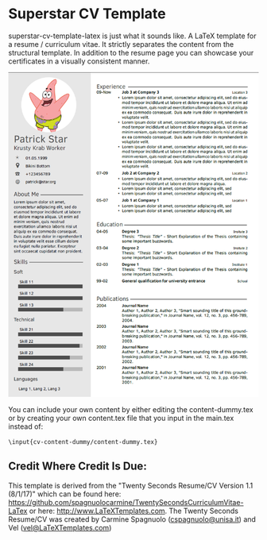 # Superstar CV Template

superstar-cv-template-latex is just what it sounds like. A LaTeX template for a resume / curriculum vitae. It strictly separates the content from the structural template. In addition to the resume page you can showcase your certificates in a visually consistent manner.

![](main.png)

 You can include your own content by either editing the content-dummy.tex or by creating your own content.tex file that you input in the main.tex instead of: 

```
\input{cv-content-dummy/content-dummy.tex}
```

## Credit Where Credit Is Due:
This template is derived from the 
"Twenty Seconds Resume/CV Version 1.1 (8/1/17)" 
which can be found here: 
https://github.com/spagnuolocarmine/TwentySecondsCurriculumVitae-LaTex 
or here:
http://www.LaTeXTemplates.com.
The Twenty Seconds Resume/CV was created by 
Carmine Spagnuolo (cspagnuolo@unisa.it) and 
Vel (vel@LaTeXTemplates.com)